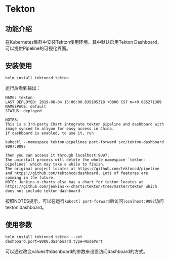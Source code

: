 # Tekton

## 功能介绍

在Kubernetes集群中安装Tekton使用环境。其中默认启用Tekton Dashboard，可以提供Pipeline的可视化界面。



## 安装使用

```shell
helm install tektoncd tekton
```

运行后看到输出：

```shell
NAME: tekton
LAST DEPLOYED: 2019-08-04 15:06:00.839105318 +0800 CST m=+0.085271389
NAMESPACE: default
STATUS: deployed

NOTES:
This is a 3rd-party Chart integrate tekton pipeline and dashboard with image synced to aliyun for easy access in China.
If dashboard is enabled, to use it, run

kubectl --namespace tekton-pipelines port-forward svc/tekton-dashboard 9097:9097

Then you can access it through localhost:9097.
The uninstall process will delete the whole namespace `tekton-pipelines` which may take a while to finish.
The original project locates at https://github.com/tektoncd/pipeline and https://github.com/tektoncd/dashboard. Lots of features are comming in the future.
NOTE: Jenkins-x-charts also has a chart for tekton locates at https://github.com/jenkins-x-charts/tekton/tree/master/tekton which does not include tekton dashboard.
```

按照NOTES提示，可以在运行`kubectl port-forward`后访问`localhost:9097`访问tekton dashboard。

## 使用参数

```shell
helm install tektoncd tekton --set dashboard.port=8080,dashboard.type=NodePort
```

可以通过改变values中dashboard的参数来设置访问dashboard的方式。
